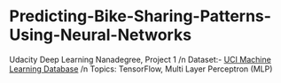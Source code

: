 # Predicting-Bike-Sharing-Patterns-Using-Neural-Networks

Udacity Deep Learning Nanadegree, Project 1 /n
Dataset:- [UCI Machine Learning Database](https://archive.ics.uci.edu/ml/datasets/Bike+Sharing+Dataset)
/n Topics: TensorFlow, Multi Layer Perceptron (MLP)
